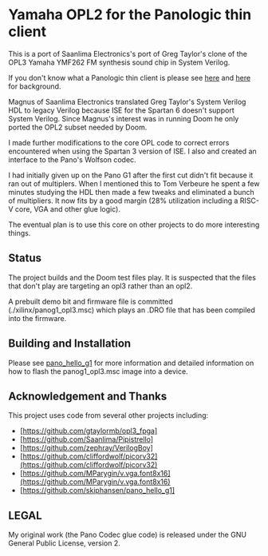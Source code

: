 # Yamaha OPL2 for the Panologic thin client

This is a port of Saanlima Electronics's port of Greg Taylor's clone of the
OPL3 Yamaha YMF262 FM synthesis sound chip in System Verilog.  

If you don't know what a Panologic thin client is please see [here](https://hackaday.com/2013/01/11/ask-hackaday-we-might-have-some-fpgas-to-hack/) 
and [here](https://github.com/skiphansen/pano_hello_g1) for background.

Magnus of Saanlima Electronics translated Greg Taylor's System Verilog HDL to 
legacy Verilog because ISE for the Spartan 6 doesn't support System Verilog. 
Since Magnus's interest was in running Doom he only ported the OPL2 subset 
needed by Doom.

I made further modifications to the core OPL code to correct errors encountered 
when using the Spartan 3 version of ISE.  I also and created an interface to 
the Pano's Wolfson codec.

I had initially given up on the Pano G1 after the first cut didn't fit 
because it ran out of multiplers. When I mentioned this to Tom Verbeure he 
spent a few minutes studying the HDL then made a few tweaks and eliminated a 
bunch of multipliers.  It now fits by a good margin (28% utilization including
a RISC-V core, VGA and other glue logic).

The eventual plan is to use this core on other projects to do more interesting
things.

## Status
The project builds and the Doom test files play.  It is suspected that the 
files that don't play are targeting an opl3 rather than an opl2.

A prebuilt demo bit and firmware file is committed (./xilinx/panog1_opl3.msc) 
which plays an .DRO file that has been compiled into the firmware.

## Building and Installation
Please see [pano_hello_g1](https://github.com/skiphansen/pano_hello_g1) for 
more information and detailed information on how to flash the panog1_opl3.msc 
image into a device.

## Acknowledgement and Thanks
This project uses code from several other projects including:
 - [https://github.com/gtaylormb/opl3_fpga]
 - [https://github.com/Saanlima/Pipistrello]
 - [https://github.com/zephray/VerilogBoy]
 - [https://github.com/cliffordwolf/picorv32](https://github.com/cliffordwolf/picorv32)
 - [https://github.com/MParygin/v.vga.font8x16](https://github.com/MParygin/v.vga.font8x16)
 - [https://github.com/skiphansen/pano_hello_g1]

## LEGAL 

My original work (the Pano Codec glue code) is released under the GNU General 
Public License, version 2.

